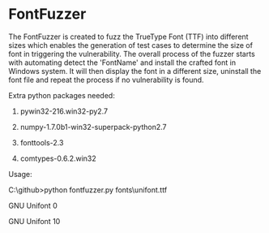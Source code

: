 FontFuzzer
==========

The FontFuzzer is created to fuzz the TrueType Font (TTF) into different sizes which enables the generation of test cases to determine the size of font in triggering the vulnerability. The overall process of the fuzzer starts with automating detect the 'FontName' and install the crafted font in Windows system. It will then display the font in a different size, uninstall the font file and repeat the process if no vulnerability is found.

Extra python packages needed:
1. pywin32-216.win32-py2.7

2. numpy-1.7.0b1-win32-superpack-python2.7
3. fonttools-2.3
4. comtypes-0.6.2.win32

Usage:

C:\github>python fontfuzzer.py fonts\unifont.ttf

GNU Unifont
0

GNU Unifont
10
